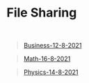 

# File Sharing

<br>

>[Business-12-8-2021](markdown/Business-12-8-2021)

>[Math-16-8-2021](/markdown/Math-16-8-2021)

>[Physics-14-8-2021](/markdown/Physics-14-8-2021)

